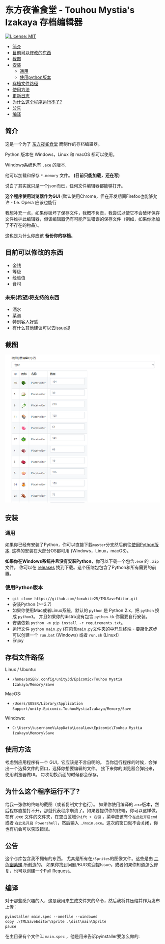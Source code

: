 东方夜雀食堂 - Touhou Mystia's Izakaya 存档编辑器
================================
[![License: MIT](https://img.shields.io/badge/License-GPT3-green.svg)](https://github.com/foxwhite25/TMLSaveEditor/blob/main/LICENSE)

* [简介](#简介)
* [目前可以修改的东西](#currently-editable)
* [截图](#截图)
* [安装](#安装)
    + [通用](#general)
    + [使用python版本](#installing-the-python-version)
* [存档文件路径](#save-file-locations)
* [使用方法](#使用方法)
* [更新日志](#更新日志)
* [为什么这个程序运行不了?](#the-application-is-not-working-)
* [公告](#notice)
* [编译](#building)

## 简介

这是一个为了 [东方夜雀食堂](https://store.steampowered.com/app/1584090) 而制作的存档编辑器。

Python 版本在 Windows，Linux 和 macOS 都可以使用。

Windows系统也有 `.exe` 的版本.

他可以加载和保存 `*.memory` 文件。 **(目前只能加载，还在写)**

说白了其实就只是一个json而已，任何文件编辑器都能够打开。

**这个程序使用浏览器作为GUI** (默认使用Chrome，但在开发期间Firefox也能够允许 - f.e. Opera 应该也能行

我想补充一点，如果你破坏了保存文件，我概不负责，我尝试以使它不会破坏保存文件维护此编辑器，但该编辑器仍有可能产生错误的保存文件（例如，如果你添加了不存在的物品）。

这也是为什么你应该 **备份你的存档**。 

## 目前可以修改的东西

* 金钱
* 等级
* 经验值
* 食材

### 未来(希望)将支持的东西
* 酒水
* 菜谱
* 特别客人好感
* 有什么其他建议可以去issue提

## 截图

![img.png](img.png)

## 安装

### 通用
如果你已经有安装了Python，你可以直接下载`master`分支然后前往[使用Python版本](#installing-the-python-version).
这样的安装在大部分OS都可用 (Windows，Linux，macOS)。

**如果你在Windows系统并且没有安装Python**，你可以下载一个包含`.exe` 的 `.zip` 文件。 你可以在 [releases](https://github.com/foxwhite25/TMLSaveEditor/releases) 找到下载。这个压缩包包含了Python和所有需要的前置。

### 使用Python版本

* `git clone https://github.com/foxwhite25/TMLSaveEditor.git`
* 安装Python (>=3.7)
* 如果你使用Mac或者Linux系统，默认的 `python` 是 Python 2.x，把 `python` 换成 `python3`。 并且如果你的distro没有包含 `python-tk` 你需要自行安装。 
* 安装依赖 `python -m pip install -r requirements.txt`。
* 运行文件 `python main.py` (在包含`main.py`文件夹的中开启终端 - 要简化这步可以创建一个 `run.bat` (Windows) 或者 `run.sh` (Linux))
* Enjoy


## 存档文件路径

Linux / Ubuntu:

* `/home/$USER/.config/unity3d/Epicomic/Touhou Mystia Izakaya/Memory/Save`

MacOS:

* `/Users/$USER/Library/Application Support/unity.Epicomic.TouhouMystiaIzakaya/Memory/Save`

Windows:

* `C:\Users\%username%\AppData\LocalLow\Epicomic\Touhou Mystia Izakaya\Memory\Save`

## 使用方法

考虑到应用程序有一个 GUI，它应该是不言自明的。
当你运行程序的时候，会弹出一个选择文件的窗口，选择你想要编辑的文件。
接下来你的浏览器会弹出来，使用浏览器做UI。
每次切换页面的时候都会保存。

## 为什么这个程序运行不了?

给我一张你的终端的截图（或者复制文字也行）。
如果你使用编译的`.exe`版本，然后程序直接打不开，那就代表程序崩溃了。如果要提供你的终端，你可以这样做。
在有 .exe 文件的文件夹，在空白区域`Shift + 右键` ，菜单应该有个`在此处开启cmd` 或者 `在此处开启 Powershell`，然后输入 `./main.exe`。这次的窗口就不会关闭，你也有机会可以获取错误。

## 公告

这个仓库包含我不拥有的东西。
尤其是所有在`/Sprites`的图像文件。这些是由 [二色幽紫蝶](https://space.bilibili.com/86865890/) 所创造的。
如果你找到问题/BUG欢迎提Issue，或者如果你知道怎么修复，也可以创建一个Pull Request。

## 编译

对于那些感兴趣的人，这是我用来生成文件夹的命令，然后我将其压缩并作为发布上传：

```batch
pyinstaller main.spec --onefile --windowed
copy .\TMLSaveEditor\Sprite .\dist\main\Sprite
pause
```

在主目录有个文件叫 `main.spec` ，他是用来告诉pyinstaller要怎么做的: